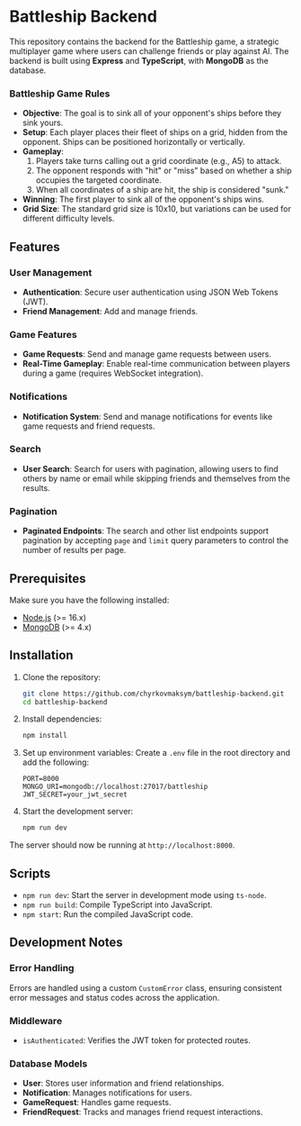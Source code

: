 # Battleship Backend

This repository contains the backend for the Battleship game, a strategic multiplayer game where users can challenge friends or play against AI. The backend is built using **Express** and **TypeScript**, with **MongoDB** as the database.

### Battleship Game Rules

- **Objective**: The goal is to sink all of your opponent's ships before they sink yours.
- **Setup**: Each player places their fleet of ships on a grid, hidden from the opponent. Ships can be positioned horizontally or vertically.
- **Gameplay**:
  1. Players take turns calling out a grid coordinate (e.g., A5) to attack.
  2. The opponent responds with "hit" or "miss" based on whether a ship occupies the targeted coordinate.
  3. When all coordinates of a ship are hit, the ship is considered "sunk."
- **Winning**: The first player to sink all of the opponent's ships wins.
- **Grid Size**: The standard grid size is 10x10, but variations can be used for different difficulty levels.


## Features

### User Management

- **Authentication**: Secure user authentication using JSON Web Tokens (JWT).
- **Friend Management**: Add and manage friends.

### Game Features

- **Game Requests**: Send and manage game requests between users.
- **Real-Time Gameplay**: Enable real-time communication between players during a game (requires WebSocket integration).

### Notifications

- **Notification System**: Send and manage notifications for events like game requests and friend requests.

### Search

- **User Search**: Search for users with pagination, allowing users to find others by name or email while skipping friends and themselves from the results.

### Pagination

- **Paginated Endpoints**: The search and other list endpoints support pagination by accepting `page` and `limit` query parameters to control the number of results per page.

## Prerequisites

Make sure you have the following installed:

- [Node.js](https://nodejs.org/) (>= 16.x)
- [MongoDB](https://www.mongodb.com/) (>= 4.x)

## Installation

1. Clone the repository:

   ```bash
   git clone https://github.com/chyrkovmaksym/battleship-backend.git
   cd battleship-backend
   ```

2. Install dependencies:

   ```bash
   npm install
   ```

3. Set up environment variables:
   Create a `.env` file in the root directory and add the following:

   ```env
   PORT=8000
   MONGO_URI=mongodb://localhost:27017/battleship
   JWT_SECRET=your_jwt_secret
   ```

4. Start the development server:

   ```bash
   npm run dev
   ```

The server should now be running at `http://localhost:8000`.

## Scripts

- `npm run dev`: Start the server in development mode using `ts-node`.
- `npm run build`: Compile TypeScript into JavaScript.
- `npm start`: Run the compiled JavaScript code.

## Development Notes

### Error Handling

Errors are handled using a custom `CustomError` class, ensuring consistent error messages and status codes across the application.

### Middleware

- `isAuthenticated`: Verifies the JWT token for protected routes.

### Database Models

- **User**: Stores user information and friend relationships.
- **Notification**: Manages notifications for users.
- **GameRequest**: Handles game requests.
- **FriendRequest**: Tracks and manages friend request interactions.

